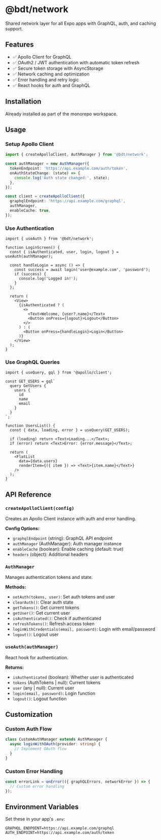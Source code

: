 # @bdt/network

Shared network layer for all Expo apps with GraphQL, auth, and caching support.

## Features

- ✅ Apollo Client for GraphQL
- ✅ OAuth2 / JWT authentication with automatic token refresh
- ✅ Secure token storage with AsyncStorage
- ✅ Network caching and optimization
- ✅ Error handling and retry logic
- ✅ React hooks for auth and GraphQL

## Installation

Already installed as part of the monorepo workspace.

## Usage

### Setup Apollo Client

```ts
import { createApolloClient, AuthManager } from '@bdt/network';

const authManager = new AuthManager({
  tokenEndpoint: 'https://api.example.com/auth/token',
  onAuthStateChange: (state) => {
    console.log('Auth state changed:', state);
  },
});

const client = createApolloClient({
  graphqlEndpoint: 'https://api.example.com/graphql',
  authManager,
  enableCache: true,
});
```

### Use Authentication

```tsx
import { useAuth } from '@bdt/network';

function LoginScreen() {
  const { isAuthenticated, user, login, logout } = useAuth(authManager);

  const handleLogin = async () => {
    const success = await login('user@example.com', 'password');
    if (success) {
      console.log('Logged in!');
    }
  };

  return (
    <View>
      {isAuthenticated ? (
        <>
          <Text>Welcome, {user?.name}</Text>
          <Button onPress={logout}>Logout</Button>
        </>
      ) : (
        <Button onPress={handleLogin}>Login</Button>
      )}
    </View>
  );
}
```

### Use GraphQL Queries

```tsx
import { useQuery, gql } from '@apollo/client';

const GET_USERS = gql`
  query GetUsers {
    users {
      id
      name
      email
    }
  }
`;

function UsersList() {
  const { data, loading, error } = useQuery(GET_USERS);

  if (loading) return <Text>Loading...</Text>;
  if (error) return <Text>Error: {error.message}</Text>;

  return (
    <FlatList
      data={data.users}
      renderItem={({ item }) => <Text>{item.name}</Text>}
    />
  );
}
```

## API Reference

### `createApolloClient(config)`

Creates an Apollo Client instance with auth and error handling.

**Config Options:**
- `graphqlEndpoint` (string): GraphQL API endpoint
- `authManager` (AuthManager): Auth manager instance
- `enableCache` (boolean): Enable caching (default: true)
- `headers` (object): Additional headers

### `AuthManager`

Manages authentication tokens and state.

**Methods:**
- `setAuth(tokens, user)`: Set auth tokens and user
- `clearAuth()`: Clear auth state
- `getTokens()`: Get current tokens
- `getUser()`: Get current user
- `isAuthenticated()`: Check if authenticated
- `refreshTokens()`: Refresh access token
- `loginWithCredentials(email, password)`: Login with email/password
- `logout()`: Logout user

### `useAuth(authManager)`

React hook for authentication.

**Returns:**
- `isAuthenticated` (boolean): Whether user is authenticated
- `tokens` (AuthTokens | null): Current tokens
- `user` (any | null): Current user
- `login(email, password)`: Login function
- `logout()`: Logout function

## Customization

### Custom Auth Flow

```ts
class CustomAuthManager extends AuthManager {
  async loginWithOAuth(provider: string) {
    // Implement OAuth flow
  }
}
```

### Custom Error Handling

```ts
const errorLink = onError(({ graphQLErrors, networkError }) => {
  // Custom error handling
});
```

## Environment Variables

Set these in your app's `.env`:

```
GRAPHQL_ENDPOINT=https://api.example.com/graphql
AUTH_ENDPOINT=https://api.example.com/auth/token
```
